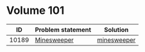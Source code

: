 # Volume 101

|  ID   |                                                       Problem statement                                                        |             Solution             |
|:-----:|:-------------------------------------------------------------------------------------------------------------------------------|:--------------------------------:|
| 10189 | [Minesweeper](http://uva.onlinejudge.org/index.php?option=com_onlinejudge&Itemid=8&category=13&page=show_problem&problem=1130) | [minesweeper](./minesweeper.cpp) |
